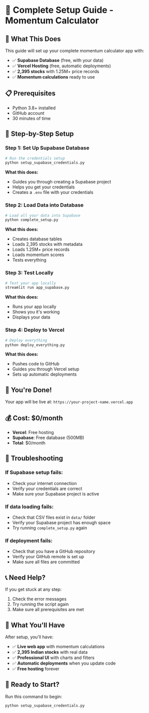 # 🚀 Complete Setup Guide - Momentum Calculator

## 🎯 What This Does
This guide will set up your complete momentum calculator app with:
- ✅ **Supabase Database** (free, with your data)
- ✅ **Vercel Hosting** (free, automatic deployments)
- ✅ **2,395 stocks** with 1.25M+ price records
- ✅ **Momentum calculations** ready to use

## 📋 Prerequisites
- Python 3.8+ installed
- GitHub account
- 30 minutes of time

## 🚀 Step-by-Step Setup

### Step 1: Set Up Supabase Database
```bash
# Run the credentials setup
python setup_supabase_credentials.py
```

**What this does:**
- Guides you through creating a Supabase project
- Helps you get your credentials
- Creates a `.env` file with your credentials

### Step 2: Load Data into Database
```bash
# Load all your data into Supabase
python complete_setup.py
```

**What this does:**
- Creates database tables
- Loads 2,395 stocks with metadata
- Loads 1.25M+ price records
- Loads momentum scores
- Tests everything

### Step 3: Test Locally
```bash
# Test your app locally
streamlit run app_supabase.py
```

**What this does:**
- Runs your app locally
- Shows you it's working
- Displays your data

### Step 4: Deploy to Vercel
```bash
# Deploy everything
python deploy_everything.py
```

**What this does:**
- Pushes code to GitHub
- Guides you through Vercel setup
- Sets up automatic deployments

## 🎉 You're Done!

Your app will be live at: `https://your-project-name.vercel.app`

## 💰 Cost: $0/month
- **Vercel**: Free hosting
- **Supabase**: Free database (500MB)
- **Total**: $0/month

## 🔧 Troubleshooting

### If Supabase setup fails:
- Check your internet connection
- Verify your credentials are correct
- Make sure your Supabase project is active

### If data loading fails:
- Check that CSV files exist in `data/` folder
- Verify your Supabase project has enough space
- Try running `complete_setup.py` again

### If deployment fails:
- Check that you have a GitHub repository
- Verify your GitHub remote is set up
- Make sure all files are committed

## 📞 Need Help?

If you get stuck at any step:
1. Check the error messages
2. Try running the script again
3. Make sure all prerequisites are met

## 🎯 What You'll Have

After setup, you'll have:
- ✅ **Live web app** with momentum calculations
- ✅ **2,395 Indian stocks** with real data
- ✅ **Professional UI** with charts and filters
- ✅ **Automatic deployments** when you update code
- ✅ **Free hosting** forever

## 🚀 Ready to Start?

Run this command to begin:
```bash
python setup_supabase_credentials.py
```
